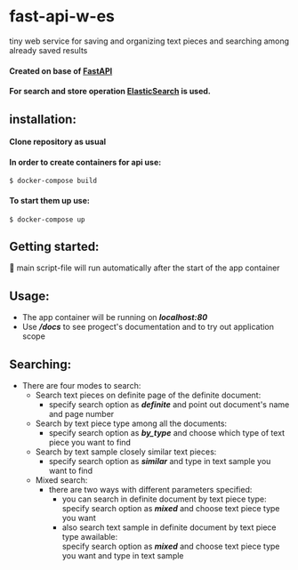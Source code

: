 # fast-api-w-es
tiny web service for saving and organizing text pieces and searching among already saved results
#### Created on base of [FastAPI](https://fastapi.tiangolo.com/)
#### For search and store operation [ElasticSearch](https://www.elastic.co/elasticsearch/) is used.
## installation:
#### Clone repository as usual
#### In order to create containers for api use:
`$ docker-compose build`
#### To start them up use:
`$ docker-compose up`
## Getting started:
:rocket: main script-file will run automatically after the start of the app container 
## Usage: 
- The app container will be running on ***localhost:80***
- Use ***/docs*** to see progect's documentation and to try out application scope
## Searching:
- There are four modes to search: 
    - Search text pieces on definite page of the definite document:
      - specify search option as ***definite*** and point out document's name and page number
    - Search by text piece type among all the documents:
      - specify search option as ***by_type*** and choose which type of text piece you want to find
    - Search by text sample closely similar text pieces:
      - specify search option as ***similar*** and type in text sample you want to find
    - Mixed search:
      - there are two ways with different parameters specified:
          - you can search in definite document by text piece type:  
            specify search option as ***mixed*** and choose text piece type you want
          - also search text sample in definite document by text piece type awailable:  
            specify search option as ***mixed*** and choose text piece type you want and type in text sample
          
